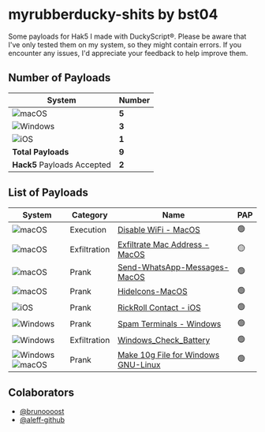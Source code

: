 # myrubberducky-shits by bst04

Some payloads for Hak5 I made with DuckyScript®. Please be aware that I've only tested them on my system, so they might contain errors. If you encounter any issues, I'd appreciate your feedback to help improve them.

## Number of Payloads
|System|Number|
|--|--|
![macOS](https://img.shields.io/badge/mac%20os-000000?style=for-the-badge&logo=macos&logoColor=F0F0F0)|**5**|
|![Windows](https://img.shields.io/badge/Windows-0078D6?style=for-the-badge&logo=windows&logoColor=white)|**3**|
|![iOS](https://img.shields.io/badge/iOS-000000?style=for-the-badge&logo=ios&logoColor=white)|**1**|
|**Total Payloads**|**9**|
|**Hack5** Payloads Accepted|**2**|


## List of Payloads
|System|Category|Name|PAP|
|--|--|--|--|
![macOS](https://img.shields.io/badge/mac%20os-000000?style=for-the-badge&logo=macos&logoColor=F0F0F0)|Execution|[Disable WiFi - MacOS](https://github.com/brunoooost/hak5_payloads/tree/main/execution/Disable%20WiFi%20-%20MacOS)|🟢|
![macOS](https://img.shields.io/badge/mac%20os-000000?style=for-the-badge&logo=macos&logoColor=F0F0F0)|Exfiltration|[Exfiltrate Mac Address - MacOS](https://github.com/brunoooost/hak5_payloads/tree/main/execution/Exfiltrate-Mac-Address-MacOS)|🟡|
![macOS](https://img.shields.io/badge/mac%20os-000000?style=for-the-badge&logo=macos&logoColor=F0F0F0)|Prank|[Send-WhatsApp-Messages-MacOS](https://github.com/brunoooost/hak5_payloads/tree/main/prank/Send-WhatsApp-Messages-MacOS)|🟢|
![macOS](https://img.shields.io/badge/mac%20os-000000?style=for-the-badge&logo=macos&logoColor=F0F0F0)|Prank|[HideIcons-MacOS](https://github.com/brunoooost/hak5_payloads/tree/main/prank/Hide_All_Desktop_Icons-MacOS)|🟢|
|![iOS](https://img.shields.io/badge/iOS-000000?style=for-the-badge&logo=ios&logoColor=white)|Prank|[RickRoll Contact - iOS](https://github.com/brunoooost/hak5_payloads/tree/main/prank/RickRoll-Contact-iOS)|🟢|
|![Windows](https://img.shields.io/badge/Windows-0078D6?style=for-the-badge&logo=windows&logoColor=white)|Prank|[Spam Terminals - Windows](https://github.com/brunoooost/hak5_payloads/tree/main/prank/Windows-SpamTerminals)|🟢|
![Windows](https://img.shields.io/badge/Windows-0078D6?style=for-the-badge&logo=windows&logoColor=white)|Exfiltration|[Windows_Check_Battery](https://github.com/brunoooost/hak5_payloads/tree/main/exfiltration/Windows_Check_Battery)|🟢|
![Windows](https://img.shields.io/badge/Windows-0078D6?style=for-the-badge&logo=windows&logoColor=white)![macOS](https://img.shields.io/badge/mac%20os-000000?style=for-the-badge&logo=macos&logoColor=F0F0F0)|Prank|[Make 10g File for Windows GNU-Linux](https://github.com/brunoooost/hak5_payloads/tree/main/prank/Make_10g_File_for_MacOS_Windows_and_GNU-Linux)|🟢|

## Colaborators
- [@brunoooost](https://github.com/brunoooost/)
- [@aleff-github](https://github.com/aleff-github)
